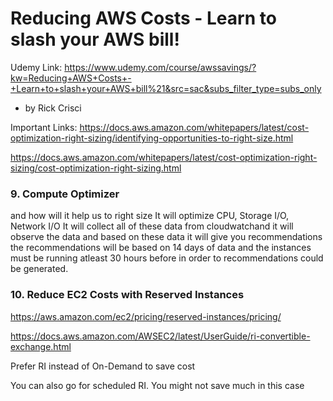 # Reducing AWS Costs - Learn to slash your AWS bill!
Udemy Link: https://www.udemy.com/course/awssavings/?kw=Reducing+AWS+Costs+-+Learn+to+slash+your+AWS+bill%21&src=sac&subs_filter_type=subs_only
- by Rick Crisci

Important Links:
https://docs.aws.amazon.com/whitepapers/latest/cost-optimization-right-sizing/identifying-opportunities-to-right-size.html

https://docs.aws.amazon.com/whitepapers/latest/cost-optimization-right-sizing/cost-optimization-right-sizing.html

### 9. Compute Optimizer

and how will it help us to right size
It will optimize CPU, Storage I/O, Network I/O
It will collect all of these data from cloudwatchand it will observe the 
data and based on these data it will give you recommendations the 
recommendations will be based on 14 days of data and the instances must
be running atleast 30 hours before in order to recommendations could be 
generated.

### 10. Reduce EC2 Costs with Reserved Instances

https://aws.amazon.com/ec2/pricing/reserved-instances/pricing/

https://docs.aws.amazon.com/AWSEC2/latest/UserGuide/ri-convertible-exchange.html

Prefer RI instead of On-Demand to save cost

You can also go for scheduled RI. You might not save much in this case



